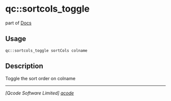 qc::sortcols_toggle
===================

part of [Docs](.)

Usage
-----
`qc::sortcols_toggle sortCols colname`

Description
-----------
Toggle the sort order on colname

----------------------------------
*[Qcode Software Limited] [qcode]*

[qcode]: http://www.qcode.co.uk "Qcode Software"